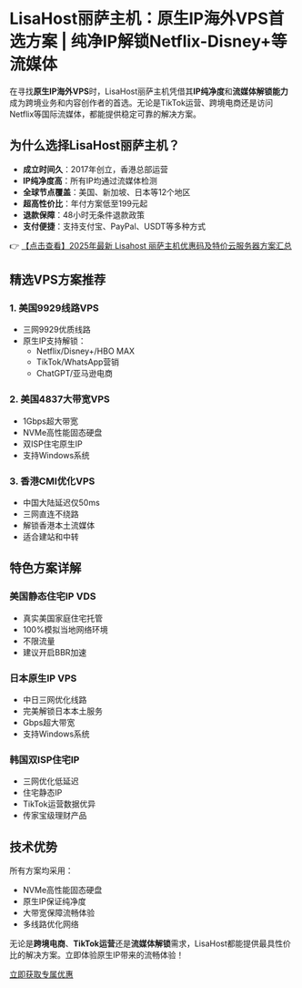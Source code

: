 # LisaHost丽萨主机：原生IP海外VPS首选方案 | 纯净IP解锁Netflix-Disney+等流媒体

在寻找**原生IP海外VPS**时，LisaHost丽萨主机凭借其**IP纯净度**和**流媒体解锁能力**成为跨境业务和内容创作者的首选。无论是TikTok运营、跨境电商还是访问Netflix等国际流媒体，都能提供稳定可靠的解决方案。

## 为什么选择LisaHost丽萨主机？

- **成立时间久**：2017年创立，香港总部运营
- **IP纯净度高**：所有IP均通过流媒体检测
- **全球节点覆盖**：美国、新加坡、日本等12个地区
- **超高性价比**：年付方案低至199元起
- **退款保障**：48小时无条件退款政策
- **支付便捷**：支持支付宝、PayPal、USDT等多种方式

👉 [【点击查看】2025年最新 Lisahost 丽萨主机优惠码及特价云服务器方案汇总](https://bit.ly/lisazhuji)

## 精选VPS方案推荐

### 1. 美国9929线路VPS
- 三网9929优质线路
- 原生IP支持解锁：
  - Netflix/Disney+/HBO MAX
  - TikTok/WhatsApp营销
  - ChatGPT/亚马逊电商

### 2. 美国4837大带宽VPS
- 1Gbps超大带宽
- NVMe高性能固态硬盘
- 双ISP住宅原生IP
- 支持Windows系统

### 3. 香港CMI优化VPS
- 中国大陆延迟仅50ms
- 三网直连不绕路
- 解锁香港本土流媒体
- 适合建站和中转

## 特色方案详解

### 美国静态住宅IP VDS
- 真实美国家庭住宅托管
- 100%模拟当地网络环境
- 不限流量
- 建议开启BBR加速

### 日本原生IP VPS
- 中日三网优化线路
- 完美解锁日本本土服务
- Gbps超大带宽
- 支持Windows系统

### 韩国双ISP住宅IP
- 三网优化低延迟
- 住宅静态IP
- TikTok运营数据优异
- 传家宝级理财产品

## 技术优势
所有方案均采用：
- NVMe高性能固态硬盘
- 原生IP保证纯净度
- 大带宽保障流畅体验
- 多线路优化网络

无论是**跨境电商**、**TikTok运营**还是**流媒体解锁**需求，LisaHost都能提供最具性价比的解决方案。立即体验原生IP带来的流畅体验！

[立即获取专属优惠](https://bit.ly/lisazhuji)